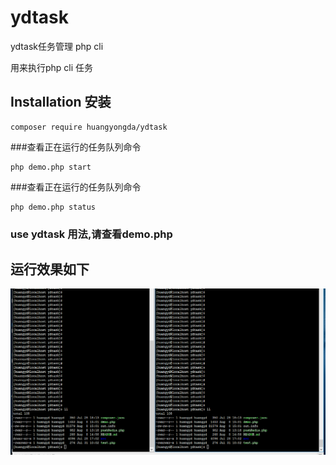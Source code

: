 # ydtask
ydtask任务管理 php cli

用来执行php cli 任务
## Installation 安装

```
composer require huangyongda/ydtask
```


###查看正在运行的任务队列命令
```
php demo.php start
```
###查看正在运行的任务队列命令
```
php demo.php status
```
###  use ydtask  用法,请查看demo.php

## 运行效果如下

![image](https://github.com/huangyongda/ydtask/blob/master/demo.gif)